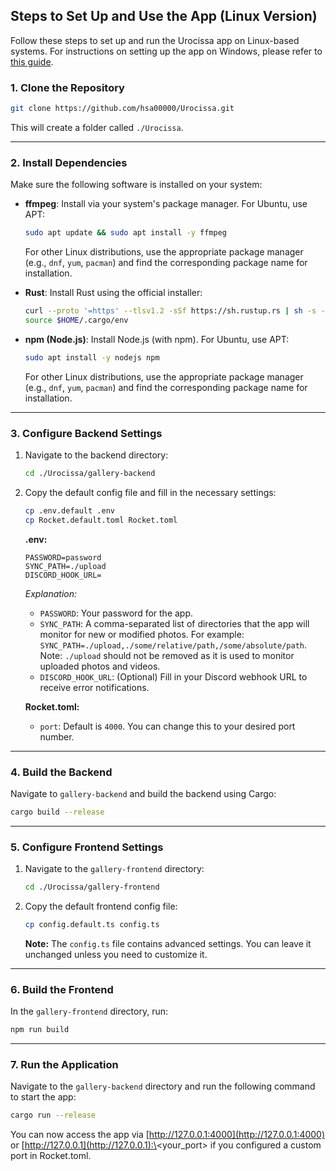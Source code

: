 ## Steps to Set Up and Use the App (Linux Version)

Follow these steps to set up and run the Urocissa app on Linux-based systems. For instructions on setting up the app on Windows, please refer to [this guide](https://github.com/hsa00000/Urocissa/blob/main/WINDOWS.md).

### 1. Clone the Repository

```bash
git clone https://github.com/hsa00000/Urocissa.git
```

This will create a folder called `./Urocissa`.

---

### 2. Install Dependencies

Make sure the following software is installed on your system:

- **ffmpeg**: Install via your system's package manager. For Ubuntu, use APT:

  ```bash
  sudo apt update && sudo apt install -y ffmpeg
  ```

  For other Linux distributions, use the appropriate package manager (e.g., `dnf`, `yum`, `pacman`) and find the corresponding package name for installation.

- **Rust**: Install Rust using the official installer:

  ```bash
  curl --proto '=https' --tlsv1.2 -sSf https://sh.rustup.rs | sh -s -- -y
  source $HOME/.cargo/env
  ```

- **npm (Node.js)**: Install Node.js (with npm). For Ubuntu, use APT:

  ```bash
  sudo apt install -y nodejs npm
  ```

  For other Linux distributions, use the appropriate package manager (e.g., `dnf`, `yum`, `pacman`) and find the corresponding package name for installation.

---

### 3. Configure Backend Settings

1. Navigate to the backend directory:

   ```bash
   cd ./Urocissa/gallery-backend
   ```

2. Copy the default config file and fill in the necessary settings:

   ```bash
   cp .env.default .env
   cp Rocket.default.toml Rocket.toml
   ```

   **.env:**

   ```env
   PASSWORD=password
   SYNC_PATH=./upload
   DISCORD_HOOK_URL=
   ```

   *Explanation:*

   - `PASSWORD`: Your password for the app.
   - `SYNC_PATH`: A comma-separated list of directories that the app will monitor for new or modified photos. For example: `SYNC_PATH=./upload,./some/relative/path,/some/absolute/path`. Note: `./upload` should not be removed as it is used to monitor uploaded photos and videos.
   - `DISCORD_HOOK_URL`: (Optional) Fill in your Discord webhook URL to receive error notifications.

   **Rocket.toml:**

   - `port`: Default is `4000`. You can change this to your desired port number.

---

### 4. Build the Backend

Navigate to `gallery-backend` and build the backend using Cargo:

```bash
cargo build --release
```

---

### 5. Configure Frontend Settings

1. Navigate to the `gallery-frontend` directory:

   ```bash
   cd ./Urocissa/gallery-frontend
   ```

2. Copy the default frontend config file:

   ```bash
   cp config.default.ts config.ts
   ```

   **Note:** The `config.ts` file contains advanced settings. You can leave it unchanged unless you need to customize it.

---

### 6. Build the Frontend

In the `gallery-frontend` directory, run:

```bash
npm run build
```

---

### 7. Run the Application

Navigate to the `gallery-backend` directory and run the following command to start the app:

```bash
cargo run --release
```

You can now access the app via [http://127.0.0.1:4000](http://127.0.0.1:4000) or [http://127.0.0.1](http://127.0.0.1):\<your\_port> if you configured a custom port in Rocket.toml.

